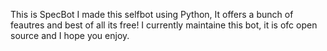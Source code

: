 This is SpecBot I made this selfbot using Python, It offers a bunch of feautres and best of all its free! I currently maintaine this bot, it is ofc open source and I hope you enjoy.

